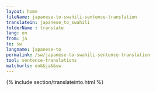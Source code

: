 ```yaml
---
layout: home
fileName: japanese-to-swahili-sentence-translation
translatein: japanese_to_swahili
folderName : translate
lang: en
from: ja
to: sw
langname: japanese-to
permalink: /sw/japanese-to-swahili-sentence-translation
tool: sentence-translations
matchurls: en&&ja&&sw
---
```

{% include section/translateinto.html %}
